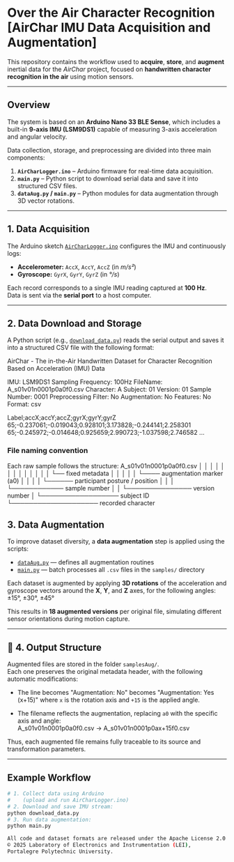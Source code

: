 # Over the Air Character Recognition [AirChar IMU Data Acquisition and Augmentation]

This repository contains the workflow used to **acquire**, **store**, and **augment** inertial data for the _AirChar_ project, focused on **handwritten character recognition in the air** using motion sensors.

---

## Overview

The system is based on an **Arduino Nano 33 BLE Sense**, which includes a built-in **9-axis IMU (LSM9DS1)** capable of measuring 3-axis acceleration and angular velocity.

Data collection, storage, and preprocessing are divided into three main components:

1. **`AirCharLogger.ino`** – Arduino firmware for real-time data acquisition.  
2. **`main.py`** – Python script to download serial data and save it into structured CSV files.  
3. **`dataAug.py` / `main.py`** – Python modules for data augmentation through 3D vector rotations.

---

## 1. Data Acquisition

The Arduino sketch [`AirCharLogger.ino`](./AirCharLogger.ino) configures the IMU and continuously logs:

- **Accelerometer:** `AccX`, `AccY`, `AccZ` (in *m/s²*)  
- **Gyroscope:** `GyrX`, `GyrY`, `GyrZ` (in *°/s*)  

Each record corresponds to a single IMU reading captured at **100 Hz**.  
Data is sent via the **serial port** to a host computer.

---

## 2. Data Download and Storage

A Python script (e.g., [`download_data.py`](./download_data.py)) reads the serial output and saves it into a structured CSV file with the following format:

AirChar - The in-the-Air Handwritten Dataset
for Character Recognition Based on Acceleration (IMU) Data

IMU: LSM9DS1
Sampling Frequency: 100Hz
FileName: A_s01v01n0001p0a0f0.csv
Character: A
Subject: 01
Version: 01
Sample Number: 0001
Preprocessing Filter: No
Augmentation: No
Features: No
Format: csv

Label;accX;accY;accZ;gyrX;gyrY;gyrZ
65;-0.237061;-0.019043;0.928101;3.173828;-0.244141;2.258301
65;-0.245972;-0.014648;0.925659;2.990723;-1.037598;2.746582
...


### File naming convention
Each raw sample follows the structure:
A_s01v01n0001p0a0f0.csv
│ │ │ │ │ │ │
│ │ │ │ │ │ └── fixed metadata
│ │ │ │ │ └──── augmentation marker (a0)
│ │ │ │ └────── participant posture / position
│ │ │ └──────────── sample number
│ │ └─────────────── version number
│ └────────────────── subject ID
└──────────────────── recorded character


## 3. Data Augmentation

To improve dataset diversity, a **data augmentation** step is applied using the scripts:

- [`dataAug.py`](./dataAug.py) — defines all augmentation routines  
- [`main.py`](./main.py) — batch processes all `.csv` files in the `samples/` directory

Each dataset is augmented by applying **3D rotations** of the acceleration and gyroscope vectors around the **X**, **Y**, and **Z** axes, for the following angles:
±15°, ±30°, ±45°

This results in **18 augmented versions** per original file, simulating different sensor orientations during motion capture.

---

## 🧾 4. Output Structure

Augmented files are stored in the folder `samplesAug/`.  
Each one preserves the original metadata header, with the following automatic modifications:

- The line becomes "Augmentation: No" becomes "Augmentation: Yes (x+15)"
where `x` is the rotation axis and `+15` is the applied angle.

- The filename reflects the augmentation, replacing `a0` with the specific axis and angle:  
A_s01v01n0001p0a0f0.csv → A_s01v01n0001p0ax+15f0.csv


Thus, each augmented file remains fully traceable to its source and transformation parameters.

---

## Example Workflow

```bash
# 1. Collect data using Arduino
#    (upload and run AirCharLogger.ino)
# 2. Download and save IMU stream:
python download_data.py
# 3. Run data augmentation:
python main.py

All code and dataset formats are released under the Apache License 2.0
© 2025 Laboratory of Electronics and Instrumentation (LEI),
Portalegre Polytechnic University.
